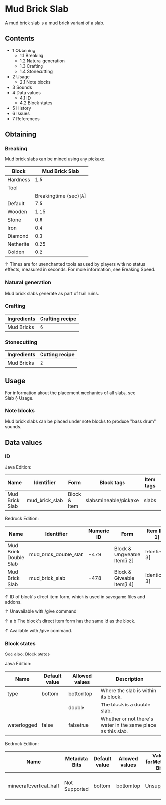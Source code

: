 # Mud Brick Slab
A mud brick slab is a mud brick variant of a slab.

## Contents
- 1 Obtaining
	- 1.1 Breaking
	- 1.2 Natural generation
	- 1.3 Crafting
	- 1.4 Stonecutting
- 2 Usage
	- 2.1 Note blocks
- 3 Sounds
- 4 Data values
	- 4.1 ID
	- 4.2 Block states
- 5 History
- 6 Issues
- 7 References

## Obtaining
### Breaking
Mud brick slabs can be mined using any pickaxe.

| Block     | Mud Brick Slab        |
|-----------|-----------------------|
| Hardness  | 1.5                   |
| Tool      |                       |
|           | Breakingtime (sec)[A] |
| Default   | 7.5                   |
| Wooden    | 1.15                  |
| Stone     | 0.6                   |
| Iron      | 0.4                   |
| Diamond   | 0.3                   |
| Netherite | 0.25                  |
| Golden    | 0.2                   |


↑ Times are for unenchanted tools as used by players with no status effects, measured in seconds. For more information, see Breaking Speed.


### Natural generation
Mud brick slabs generate as part of trail ruins.

### Crafting
| Ingredients | Crafting recipe |
|-------------|-----------------|
| Mud Bricks  | 6               |

### Stonecutting
| Ingredients | Cutting recipe |
|-------------|----------------|
| Mud Bricks  | 2              |

## Usage
For information about the placement mechanics of all slabs, see Slab § Usage.

### Note blocks
Mud brick slabs can be placed under note blocks to produce "bass drum" sounds.

## Data values
### ID
Java Edition:

| Name           | Identifier     | Form         | Block tags            | Item tags | Translation key                |
|----------------|----------------|--------------|-----------------------|-----------|--------------------------------|
| Mud Brick Slab | mud_brick_slab | Block & Item | slabsmineable/pickaxe | slabs     | block.minecraft.mud_brick_slab |

Bedrock Edition:

| Name                  | Identifier            | Numeric ID | Form                         | Item ID[i 1]   | Translation key                 |
|-----------------------|-----------------------|------------|------------------------------|----------------|---------------------------------|
| Mud Brick Double Slab | mud_brick_double_slab | -479       | Block & Ungiveable Item[i 2] | Identical[i 3] | tile.mud_brick_double_slab.name |
| Mud Brick Slab        | mud_brick_slab        | -478       | Block & Giveable Item[i 4]   | Identical[i 3] | tile.mud_brick_slab.name        |


↑ ID of block's direct item form, which is used in savegame files and addons.

↑ Unavailable with /give command

↑ a b The block's direct item form has the same id as the block.

↑ Available with /give command.


### Block states
See also: Block states

Java Edition:

| Name        | Default value | Allowed values | Description                                                  |
|-------------|---------------|----------------|--------------------------------------------------------------|
| type        | bottom        | bottomtop      | Where the slab is within its block.                          |
|             |               | double         | The block is a double slab.                                  |
| waterlogged | false         | falsetrue      | Whether or not there's water in the same place as this slab. |

Bedrock Edition:

| Name                    | Metadata Bits | Default value | Allowed values | Values forMetadata Bits | Description                         |
|-------------------------|---------------|---------------|----------------|-------------------------|-------------------------------------|
| minecraft:vertical_half | Not Supported | bottom        | bottomtop      | Unsupported             | Where the slab is within its block. |



